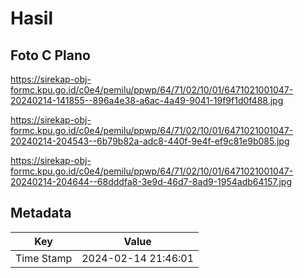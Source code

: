 # Hasil

## Foto C Plano

https://sirekap-obj-formc.kpu.go.id/c0e4/pemilu/ppwp/64/71/02/10/01/6471021001047-20240214-141855--896a4e38-a6ac-4a49-9041-19f9f1d0f488.jpg

https://sirekap-obj-formc.kpu.go.id/c0e4/pemilu/ppwp/64/71/02/10/01/6471021001047-20240214-204543--6b79b82a-adc8-440f-9e4f-ef9c81e9b085.jpg

https://sirekap-obj-formc.kpu.go.id/c0e4/pemilu/ppwp/64/71/02/10/01/6471021001047-20240214-204644--68dddfa8-3e9d-46d7-8ad9-1954adb64157.jpg


## Metadata

| Key        | Value               |
| ---------- | ------------------- |
| Time Stamp | 2024-02-14 21:46:01 |



